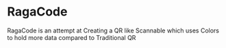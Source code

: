 # RagaCode
RagaCode is an attempt at Creating a QR like Scannable which uses Colors to hold more data compared to Traditional QR
